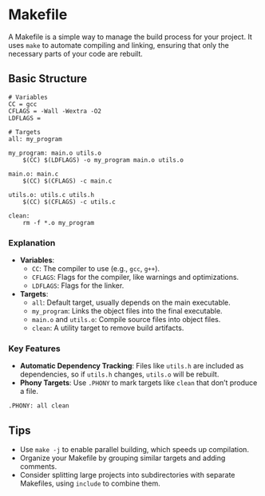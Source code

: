 # Makefile

A Makefile is a simple way to manage the build process for your project. It uses `make` to automate compiling and linking, ensuring that only the necessary parts of your code are rebuilt.

## Basic Structure

```make
# Variables
CC = gcc
CFLAGS = -Wall -Wextra -O2
LDFLAGS =

# Targets
all: my_program

my_program: main.o utils.o
	$(CC) $(LDFLAGS) -o my_program main.o utils.o

main.o: main.c
	$(CC) $(CFLAGS) -c main.c

utils.o: utils.c utils.h
	$(CC) $(CFLAGS) -c utils.c

clean:
	rm -f *.o my_program
```

### Explanation
- **Variables**:
  - `CC`: The compiler to use (e.g., `gcc`, `g++`).
  - `CFLAGS`: Flags for the compiler, like warnings and optimizations.
  - `LDFLAGS`: Flags for the linker.
- **Targets**:
  - `all`: Default target, usually depends on the main executable.
  - `my_program`: Links the object files into the final executable.
  - `main.o` and `utils.o`: Compile source files into object files.
  - `clean`: A utility target to remove build artifacts.

### Key Features
- **Automatic Dependency Tracking**: Files like `utils.h` are included as dependencies, so if `utils.h` changes, `utils.o` will be rebuilt.
- **Phony Targets**: Use `.PHONY` to mark targets like `clean` that don’t produce a file.

```make
.PHONY: all clean
```

## Tips
- Use `make -j` to enable parallel building, which speeds up compilation.
- Organize your Makefile by grouping similar targets and adding comments.
- Consider splitting large projects into subdirectories with separate Makefiles, using `include` to combine them.

